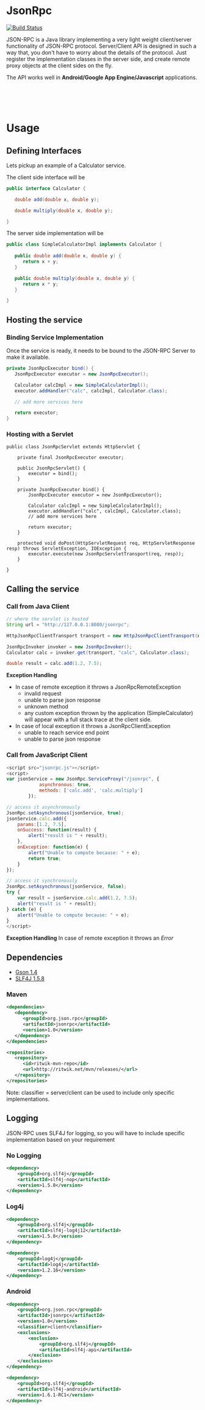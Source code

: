 # JsonRpc

[![Build Status](https://travis-ci.org/RitwikSaikia/jsonrpc.png?branch=master)](https://travis-ci.org/RitwikSaikia/jsonrpc)

JSON-RPC is a Java library implementing a very light weight client/server functionality of JSON-RPC protocol.
Server/Client API is designed in such a way that, you don't have to worry about the details of the protocol.
Just register the implementation classes in the server side, and create remote proxy objects at the client sides on the fly.

The API works well in **Android/Google App Engine/Javascript** applications.
<br /><br /><br /><br /><br />

# Usage

## Defining Interfaces

Lets pickup an example of a Calculator service. 

The client side interface will be
```java
public interface Calculator {

   double add(double x, double y);

   double multiply(double x, double y);

}
```

The server side implementation will be
```java
public class SimpleCalculatorImpl implements Calculator {
   
   public double add(double x, double y) {
      return x + y;
   }

   public double multiply(double x, double y) {
      return x * y;
   }

}
```

## Hosting the service

### Binding Service Implementation

Once the service is ready, it needs to be bound to the JSON-RPC Server to make it available.
```java
private JsonRpcExecutor bind() {
   JsonRpcExecutor executor = new JsonRpcExecutor();

   Calculator calcImpl = new SimpleCalculatorImpl();
   executor.addHandler("calc", calcImpl, Calculator.class); 

   // add more services here

   return executor;
}
```

### Hosting with a Servlet
```
public class JsonRpcServlet extends HttpServlet {

    private final JsonRpcExecutor executor;

    public JsonRpcServlet() {
        executor = bind();
    }

    private JsonRpcExecutor bind() {
        JsonRpcExecutor executor = new JsonRpcExecutor();

        Calculator calcImpl = new SimpleCalculatorImpl();
        executor.addHandler("calc", calcImpl, Calculator.class);
        // add more services here

        return executor;
    }

    protected void doPost(HttpServletRequest req, HttpServletResponse resp) throws ServletException, IOException {
        executor.execute(new JsonRpcServletTransport(req, resp));
    }

}
```

## Calling the service

### Call from Java Client

```java
// where the servlet is hosted
String url = "http://127.0.0.1:8080/jsonrpc"; 

HttpJsonRpcClientTransport transport = new HttpJsonRpcClientTransport(new URL(url));

JsonRpcInvoker invoker = new JsonRpcInvoker();
Calculator calc = invoker.get(transport, "calc", Calculator.class);

double result = calc.add(1.2, 7.5);
```

**Exception Handling**
* In case of remote exception it throws a JsonRpcRemoteException
  * invalid request
  * unable to parse json response
  * unknown method
  * any custom exception thrown by the application (SimpleCalculator) will appear with a full stack trace at the client side.
* In case of local exception it throws a JsonRpcClientException
  * unable to reach service end point
  * unable to parse json response

### Call from JavaScript Client

```javascript
<script src="jsonrpc.js"></script>
<script>
var jsonService = new JsonRpc.ServiceProxy("/jsonrpc", {
            asynchronous: true,
            methods: ['calc.add', 'calc.multiply']
        });

// access it asynchronously
JsonRpc.setAsynchronous(jsonService, true);
jsonService.calc.add({
    params:[1.2, 7.5],
    onSuccess: function(result) {
        alert("result is " + result);
    },
    onException: function(e) {
        alert("Unable to compute because: " + e);
        return true;
    }
});

// access it synchronously
JsonRpc.setAsynchronous(jsonService, false);
try {
    var result = jsonService.calc.add(1.2, 7.5);
    alert("result is " + result);
} catch (e) {
    alert("Unable to compute because: " + e);
}
</script>
```

**Exception Handling**
In case of remote exception it throws an _Error_

## Dependencies
* [Gson 1.4](http://code.google.com/p/google-gson/)
* [SLF4J 1.5.8](http://www.slf4j.org/)

### Maven
```xml
<dependencies>
   <dependency>
      <groupId>org.json.rpc</groupId>
      <artifactId>jsonrpc</artifactId>
      <version>1.0</version>
   </dependency>
</dependencies>

<repositories>
   <repository>
      <id>ritwik-mvn-repo</id>
      <url>http://ritwik.net/mvn/releases/</url>
   </repository>
</repositories>
```
Note: classifier = server/client can be used to include only specific implementations.

## Logging
JSON-RPC uses SLF4J for logging, so you will have to include specific implementation based on your requirement

### No Logging
```xml
<dependency>
    <groupId>org.slf4j</groupId>
    <artifactId>slf4j-nop</artifactId>
    <version>1.5.8</version>
</dependency>
```

### Log4j
```xml
<dependency>
    <groupId>org.slf4j</groupId>
    <artifactId>slf4j-log4j12</artifactId>
    <version>1.5.8</version>
</dependency>

<dependency>
    <groupId>log4j</groupId>
    <artifactId>log4j</artifactId>
    <version>1.2.16</version>
</dependency>
```

### Android
```xml
<dependency>
    <groupId>org.json.rpc</groupId>
    <artifactId>jsonrpc</artifactId>
    <version>1.0</version>
    <classifier>client</classifier>
    <exclusions>
        <exclusion>
            <groupId>org.slf4j</groupId>
            <artifactId>slf4j-api</artifactId>
        </exclusion>
    </exclusions>
</dependency>

<dependency>
    <groupId>org.slf4j</groupId>
    <artifactId>slf4j-android</artifactId>
    <version>1.6.1-RC1</version>
</dependency>
```
